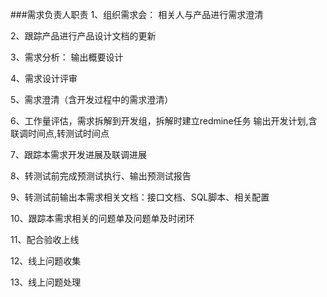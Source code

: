 ###需求负责人职责
1、组织需求会：  相关人与产品进行需求澄清

2、跟踪产品进行产品设计文档的更新

3、需求分析： 输出概要设计

4、需求设计评审

5、需求澄清（含开发过程中的需求澄清）

6、工作量评估，需求拆解到开发组，拆解时建立redmine任务
   输出开发计划,含联调时间点,转测试时间点

7、跟踪本需求开发进展及联调进展

8、转测试前完成预测试执行、输出预测试报告

9、转测试前输出本需求相关文档：接口文档、SQL脚本、相关配置

10、跟踪本需求相关的问题单及问题单及时闭环

11、配合验收上线

12、线上问题收集

13、线上问题处理